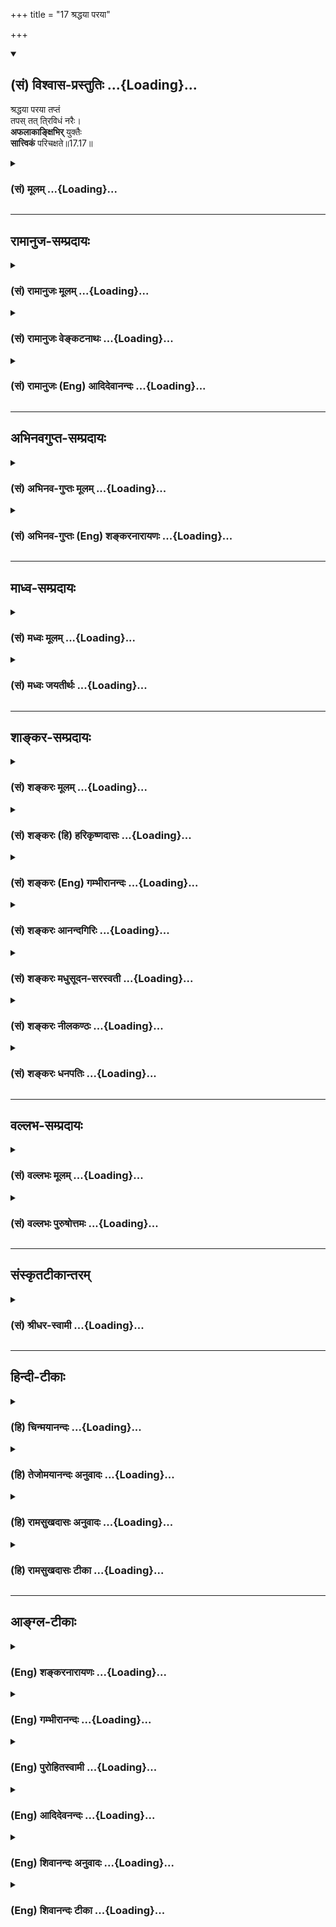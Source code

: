 +++
title = "17 श्रद्धया परया"

+++
<div class="js_include" newlevelforh1="2" title="(सं) विश्वास-प्रस्तुतिः" unfilled url="/mahAbhAratam/shlokashaH/06-bhIShma-parva/03-bhagavad-gItA-parva/saMskRtam/vishvAsa-prastutiH/17_shraddhA-traya-vibhA/17_shraddhayA_parayA.md">
<details open><summary><h2>(सं) विश्वास-प्रस्तुतिः ...{Loading}...</h2></summary>

श्रद्धया परया तप्तं  
तपस् तत् ति्रविधं नरैः।  
**अफलाकाङ्क्षिभिर्** युक्तैः  
**सात्त्विकं** परिचक्षते॥17.17॥
</details>
</div>
<div class="js_include collapsed" newlevelforh1="3" title="(सं) मूलम्" unfilled url="/mahAbhAratam/shlokashaH/06-bhIShma-parva/03-bhagavad-gItA-parva/saMskRtam/mUlam/17_shraddhA-traya-vibhA/17_shraddhayA_parayA.md">
<details><summary><h3>(सं) मूलम् ...{Loading}...</h3></summary>

श्रद्धया परया तप्तं तपस्तत्ति्रविधं नरैः।  
अफलाकाङ्क्षिभिर्युक्तैः सात्त्विकं परिचक्षते।।17.17।।
</details>
</div>


_________________
## रामानुज-सम्प्रदायः
<div class="js_include collapsed" newlevelforh1="3" title="(सं) रामानुजः मूलम्" unfilled url="/mahAbhAratam/shlokashaH/06-bhIShma-parva/03-bhagavad-gItA-parva/saMskRtam/rAmAnujaH/mUlam/17_shraddhA-traya-vibhA/17_shraddhayA_parayA.md">
<details><summary><h3>(सं) रामानुजः मूलम् ...{Loading}...</h3></summary>

।।17.17।।**अफलाकाङ्क्षिभिः** फलाकाङ्क्षारहितैः। **युक्तैः**
परमपुरुषाराधनरूपम् इदम् इति चिन्तायुक्तैः **नरैः परया श्रद्धया** यत्
**त्रिविधं तपः** कायवाङ्मनोभिः **तप्तं तत् सात्त्विकं परिचक्षते।**

</details>
</div>
<div class="js_include collapsed" newlevelforh1="3" title="(सं) रामानुजः वेङ्कटनाथः" unfilled url="/mahAbhAratam/shlokashaH/06-bhIShma-parva/03-bhagavad-gItA-parva/saMskRtam/rAmAnujaH/venkaTanAthaH/17_shraddhA-traya-vibhA/17_shraddhayA_parayA.md">
<details><summary><h3>(सं) रामानुजः वेङ्कटनाथः ...{Loading}...</h3></summary>

  
  
।।17.17।। एवं शारीरवाचिकमानसरूपेण त्रिविधस्यापि तपसः सत्त्वादिगुणभेदेन
त्रैविध्यमुच्यतेश्रद्धया इत्यादिना। फलाकाङ्क्षानिषेधेन सह पठितो
युक्तशब्दस्तदुपयुक्तभगवत्प्रीतिविलक्षणफलान्तरध्यानपर
इत्यभिप्रायेणाऽऽहपरमपुरुषाराधनेति। पुनरुक्तिशङ्कापरिहाराय
सत्कारमानपूजाशब्दानां क्रमान्मनोवाक्कायनिष्पाद्यसम्भावनापरत्वोक्तिः।  
  

</details>
</div>
<div class="js_include collapsed" newlevelforh1="3" title="(सं) रामानुजः (Eng) आदिदेवानन्दः" unfilled url="/mahAbhAratam/shlokashaH/06-bhIShma-parva/03-bhagavad-gItA-parva/saMskRtam/rAmAnujaH/english/AdidevAnandaH/17_shraddhA-traya-vibhA/17_shraddhayA_parayA.md">
<details><summary><h3>(सं) रामानुजः (Eng) आदिदेवानन्दः ...{Loading}...</h3></summary>

17.17 The threefold austerity practised with supreme faith through the body, speech and mind by men who have no thoughts of any reward and who are devoted, viz., are imbued with the thought that it is the worship of the Supreme Person, they call such austerity as Sattvika.

</details>
</div>


_________________
## अभिनवगुप्त-सम्प्रदायः
<div class="js_include collapsed" newlevelforh1="3" title="(सं) अभिनव-गुप्तः मूलम्" unfilled url="/mahAbhAratam/shlokashaH/06-bhIShma-parva/03-bhagavad-gItA-parva/saMskRtam/abhinava-guptaH/mUlam/17_shraddhA-traya-vibhA/17_shraddhayA_parayA.md">
<details><summary><h3>(सं) अभिनव-गुप्तः मूलम् ...{Loading}...</h3></summary>

।।17.17 -- 17.19।। श्रद्धयेत्यादि तामसमुदाहृतम् इत्यन्तम्। त्रिविधेऽपि
तपसि श्रद्धा। सात्त्विकस्य हि तन्मयी एव श्रद्धा। राजसस्य तु रजसि
दम्भादावेव श्रद्धा। तमोनिष्ठस्य पुनः परोत्सादनादावेव श्रद्धा। इति
त्रिविधमपि तपः श्रद्धयोपेतमिति मुनिराह।

</details>
</div>
<div class="js_include collapsed" newlevelforh1="3" title="(सं) अभिनव-गुप्तः (Eng) शङ्करनारायणः" unfilled url="/mahAbhAratam/shlokashaH/06-bhIShma-parva/03-bhagavad-gItA-parva/saMskRtam/abhinava-guptaH/english/shankaranArAyaNaH/17_shraddhA-traya-vibhA/17_shraddhayA_parayA.md">
<details><summary><h3>(सं) अभिनव-गुप्तः (Eng) शङ्करनारायणः ...{Loading}...</h3></summary>

17.17 See Comment under 17.19

</details>
</div>


_________________
## माध्व-सम्प्रदायः
<div class="js_include collapsed" newlevelforh1="3" title="(सं) मध्वः मूलम्" unfilled url="/mahAbhAratam/shlokashaH/06-bhIShma-parva/03-bhagavad-gItA-parva/saMskRtam/madhvaH/mUlam/17_shraddhA-traya-vibhA/17_shraddhayA_parayA.md">
<details><summary><h3>(सं) मध्वः मूलम् ...{Loading}...</h3></summary>

।।17.17।। Sri Madhvacharya did not comment on this sloka.,

</details>
</div>
<div class="js_include collapsed" newlevelforh1="3" title="(सं) मध्वः जयतीर्थः" unfilled url="/mahAbhAratam/shlokashaH/06-bhIShma-parva/03-bhagavad-gItA-parva/saMskRtam/madhvaH/jayatIrthaH/17_shraddhA-traya-vibhA/17_shraddhayA_parayA.md">
<details><summary><h3>(सं) मध्वः जयतीर्थः ...{Loading}...</h3></summary>

।।17.17।। Sri Jayatirtha did not comment on this sloka.  
  

</details>
</div>


_________________
## शाङ्कर-सम्प्रदायः
<div class="js_include collapsed" newlevelforh1="3" title="(सं) शङ्करः मूलम्" unfilled url="/mahAbhAratam/shlokashaH/06-bhIShma-parva/03-bhagavad-gItA-parva/saMskRtam/shankaraH/mUlam/17_shraddhA-traya-vibhA/17_shraddhayA_parayA.md">
<details><summary><h3>(सं) शङ्करः मूलम् ...{Loading}...</h3></summary>

।।17.17।। --,**श्रद्धया** आस्तिक्यबुद्ध्या **परया** प्रकृष्टया
**तप्तम्** अनुष्ठितं **तपः तत्** प्रकृतं **त्रिविधं** त्रिप्रकारं
त्र्यधिष्ठानं **नरैः** अनुष्ठातृभिः **अफलाकाङ्क्षिभिः**
फलाकाङ्क्षारहितैः **युक्तैः** समाहितैः यत् ईदृशं तपः; तत् **सात्त्विकं**
सत्त्वनिर्वृत्तं **परिचक्षते** कथयन्ति शिष्टाः।।

</details>
</div>
<div class="js_include collapsed" newlevelforh1="3" title="(सं) शङ्करः (हि) हरिकृष्णदासः" unfilled url="/mahAbhAratam/shlokashaH/06-bhIShma-parva/03-bhagavad-gItA-parva/saMskRtam/shankaraH/hindI/harikRShNadAsaH/17_shraddhA-traya-vibhA/17_shraddhayA_parayA.md">
<details><summary><h3>(सं) शङ्करः (हि) हरिकृष्णदासः ...{Loading}...</h3></summary>

।।17.17।। उपर्युक्त कायिक; वाचिक और मानसिक तप मनुष्योंद्वारा किये जानेपर;
सात्त्विक आदि भेदोंसे,तीन प्रकारके कैसे होते हैं सो बतलाते हैं --, जिसका
प्रकरण चल रहा है वह; तीन प्रकारका कायिक; वाचिक और मानसिक तप; जो
फलाकाङ्क्षारहित और समाहितचित्त पुरुषोंद्वारा उत्तम श्रद्धापूर्वक --
आस्तिकबुद्धिपूर्वक किया जाता है; ऐसे उस तपको श्रेष्ठ पुरुष सात्त्विक --
सत्त्वगुणजनित कहते हैं।

</details>
</div>
<div class="js_include collapsed" newlevelforh1="3" title="(सं) शङ्करः (Eng) गम्भीरानन्दः" unfilled url="/mahAbhAratam/shlokashaH/06-bhIShma-parva/03-bhagavad-gItA-parva/saMskRtam/shankaraH/english/gambhIrAnandaH/17_shraddhA-traya-vibhA/17_shraddhayA_parayA.md">
<details><summary><h3>(सं) शङ्करः (Eng) गम्भीरानन्दः ...{Loading}...</h3></summary>

17.17 When tat, that; trividham, threefold-based on three factors;
tapah, austerity, which is being discussed; is taptam, undertaken,
practised; paraya, with supreme, with the highest; sraddhaya, faith,
belief in God and the other world; naraih, by people, by its performers;
aphala-akanksibhih, who do not hanker after results,who are devoid of
desire for results; and yuktaih, who are self-controlled;-that austerity
which is of this kind, the noble people paricaksate, speak of it; as
sattvikam, born of sattva.

</details>
</div>
<div class="js_include collapsed" newlevelforh1="3" title="(सं) शङ्करः आनन्दगिरिः" unfilled url="/mahAbhAratam/shlokashaH/06-bhIShma-parva/03-bhagavad-gItA-parva/saMskRtam/shankaraH/AnandagiriH/17_shraddhA-traya-vibhA/17_shraddhayA_parayA.md">
<details><summary><h3>(सं) शङ्करः आनन्दगिरिः ...{Loading}...</h3></summary>

।।17.17।। त्रिविधस्य तपसो यथासंभवं सात्त्विकादिभावेन
तन्त्रैविध्यमाकाङ्क्षाद्वारा निक्षिपति -- **यथोक्तमिति।** अधिष्ठानं
देहवाङ्मनोनिर्वर्त्यमित्यर्थः। समाहितैः सिद्ध्यसिद्ध्योर्निर्विकारैरिति
यावत्।

</details>
</div>
<div class="js_include collapsed" newlevelforh1="3" title="(सं) शङ्करः मधुसूदन-सरस्वती" unfilled url="/mahAbhAratam/shlokashaH/06-bhIShma-parva/03-bhagavad-gItA-parva/saMskRtam/shankaraH/madhusUdana-sarasvatI/17_shraddhA-traya-vibhA/17_shraddhayA_parayA.md">
<details><summary><h3>(सं) शङ्करः मधुसूदन-सरस्वती ...{Loading}...</h3></summary>

।।17.17।। शारीरवाचिकमानसभेदेन त्रिविधस्योक्तस्य तपसः सात्त्विकादिभेदेन
त्रैविध्यमिदानीं दर्शयति त्रिभिः -- श्रद्धयेत्यादिभिः। तत्पूर्वोक्तं
त्रिविधं शारीरं वाचिकं मानसं च तपः श्रद्धयास्तिक्यबुद्ध्या परया
प्रकृष्टया अप्रामाण्यशङ्काकलङ्कशून्यया फलाभिसन्धिशून्यैर्युक्तै समाहितैः
सिद्ध्यसिद्ध्योर्निर्विकारैर्नरैरधिकारिभिस्तप्तमनुष्ठितं सात्त्विकं
परिचक्षते शिष्टाः।

</details>
</div>
<div class="js_include collapsed" newlevelforh1="3" title="(सं) शङ्करः नीलकण्ठः" unfilled url="/mahAbhAratam/shlokashaH/06-bhIShma-parva/03-bhagavad-gItA-parva/saMskRtam/shankaraH/nIlakaNThaH/17_shraddhA-traya-vibhA/17_shraddhayA_parayA.md">
<details><summary><h3>(सं) शङ्करः नीलकण्ठः ...{Loading}...</h3></summary>

।।17.17।। त्रिविधं कायिकवाचिकमानसभेदेन। युक्तैरवहितैः।

</details>
</div>
<div class="js_include collapsed" newlevelforh1="3" title="(सं) शङ्करः धनपतिः" unfilled url="/mahAbhAratam/shlokashaH/06-bhIShma-parva/03-bhagavad-gItA-parva/saMskRtam/shankaraH/dhanapatiH/17_shraddhA-traya-vibhA/17_shraddhayA_parayA.md">
<details><summary><h3>(सं) शङ्करः धनपतिः ...{Loading}...</h3></summary>

।।17.17।। यथोक्तं कायिकादिभेदेन त्रिविधं तपस्तप्तं सात्त्विकादिभेदेन कथं
त्रिविधं भवतीत्याकाङ्क्षायां तत्रैविध्यं प्रदर्शयन्नादौ सात्त्विकं तदाह
-- श्रद्धयेति। तत्पूर्वोक्तं कायिकवाचिकमानसभेदेन त्रिविधं श्रद्धया
आस्तिक्यबुद्य्धा परयोत्कृष्टया भक्तियुक्तया अफलाकाङ्क्षिभिः
फलाकाङ्क्षावर्जितैर्युक्तैः समाहितैः
सिद्य्धसिद्य्धोर्निकारैर्नरैरनुष्ठातृभिः तप्तमनुष्ठितं सात्त्विकं
परिचक्षते शिष्टाः कथयन्ति।

</details>
</div>


_________________
## वल्लभ-सम्प्रदायः
<div class="js_include collapsed" newlevelforh1="3" title="(सं) वल्लभः मूलम्" unfilled url="/mahAbhAratam/shlokashaH/06-bhIShma-parva/03-bhagavad-gItA-parva/saMskRtam/vallabhaH/mUlam/17_shraddhA-traya-vibhA/17_shraddhayA_parayA.md">
<details><summary><h3>(सं) वल्लभः मूलम् ...{Loading}...</h3></summary>

।।17.17।। त्रिविधस्य तस्य तपसः सात्विकादिभेदेन त्रैविध्यमाह -- श्रद्धयेति
त्रिभिः।

</details>
</div>
<div class="js_include collapsed" newlevelforh1="3" title="(सं) वल्लभः पुरुषोत्तमः" unfilled url="/mahAbhAratam/shlokashaH/06-bhIShma-parva/03-bhagavad-gItA-parva/saMskRtam/vallabhaH/puruShottamaH/17_shraddhA-traya-vibhA/17_shraddhayA_parayA.md">
<details><summary><h3>(सं) वल्लभः पुरुषोत्तमः ...{Loading}...</h3></summary>

  
  
।।17.17।। एवं शारीरादित्रैविध्यं तपस उक्त्वा सात्त्विकादिभेदत्रैविध्यमाह
-- श्रद्धयेति। तत्तपः त्रिविधं शारीरादिकं; परया श्रद्धया अनन्यादरेण;
अफलाकाङ्क्षिभिः फलापेक्षारहितैः युक्तैः शास्त्राज्ञाकारिभिः तप्तं
सात्त्विकं परिचक्षते कथयन्ति।  
  

</details>
</div>


_________________
## संस्कृतटीकान्तरम्
<div class="js_include collapsed" newlevelforh1="3" title="(सं) श्रीधर-स्वामी" unfilled url="/mahAbhAratam/shlokashaH/06-bhIShma-parva/03-bhagavad-gItA-parva/saMskRtam/shrIdhara-svAmI/17_shraddhA-traya-vibhA/17_shraddhayA_parayA.md">
<details><summary><h3>(सं) श्रीधर-स्वामी ...{Loading}...</h3></summary>

।।17.17।। तदेवं शरीरवाङ्मनोभिर्निर्वर्त्यं त्रिविधं तपो दर्शितम्।
त्रिविधस्यापि तपसः सात्त्विकादिभेदेन त्रैविध्यमाह **-- श्रद्धयेति
त्रिभिः।** त्रिविधमपि तपः श्रेष्ठया श्रद्धया
फलाकाङ्क्षाशून्यैर्युक्तैरेकाग्रचित्तैर्नरैस्तप्तं तत्सात्त्विकं
कथयन्ति।

</details>
</div>


_________________
## हिन्दी-टीकाः
<div class="js_include collapsed" newlevelforh1="3" title="(हि) चिन्मयानन्दः" unfilled url="/mahAbhAratam/shlokashaH/06-bhIShma-parva/03-bhagavad-gItA-parva/hindI/chinmayAnandaH/17_shraddhA-traya-vibhA/17_shraddhayA_parayA.md">
<details><summary><h3>(हि) चिन्मयानन्दः ...{Loading}...</h3></summary>

।।17.17।। जब; शरीर; वाङ्मय और मानस तपों का आचरण फलासक्ति के बिना किया
जाता है; तब वह तपाचरण सात्त्विक कहलाता है। वे योगयुक्त पुरुष सात्त्विक
हैं; जो भविष्य में प्राप्त होने वाले फलों की कदापि चिन्ता नहीं करते हैं।
वे जानते हैं कि प्रकृति में सामञ्जस्य और नियमबद्धता है। अत; वर्तमान काल
की दशा से प्रभावित हुआ सम्पूर्ण भूतकाल का परिणामी फल ही भविष्य होता है
इस तथ्य से वे भलीभांति परिचित होते हैं। वर्तमान की कर्मकुशलता पर ही भावी
फल निर्भर करता है। इसलिए फल की चिन्ता करके वर्तमान के सुअवसरों को खोना
मूढ़ता का ही लक्षण है। सात्त्विक पुरुष फलासक्ति का त्याग कर त्रिविध तप
का आचरण करते हैं जिसका उन्हें सर्वाधिक फल प्राप्त होता है।

</details>
</div>
<div class="js_include collapsed" newlevelforh1="3" title="(हि) तेजोमयानन्दः अनुवादः" unfilled url="/mahAbhAratam/shlokashaH/06-bhIShma-parva/03-bhagavad-gItA-parva/hindI/tejomayAnandaH/anuvAdaH/17_shraddhA-traya-vibhA/17_shraddhayA_parayA.md">
<details><summary><h3>(हि) तेजोमयानन्दः अनुवादः ...{Loading}...</h3></summary>

।।17.17।। फल की आकांक्षा न रखने वाले युक्त पुरुषों के द्वारा परम श्रद्धा
से किये गये उस पूर्वोक्त त्रिविध तप को सात्त्विक कहते हैं।।  
  

</details>
</div>
<div class="js_include collapsed" newlevelforh1="3" title="(हि) रामसुखदासः अनुवादः" unfilled url="/mahAbhAratam/shlokashaH/06-bhIShma-parva/03-bhagavad-gItA-parva/hindI/rAmasukhadAsaH/anuvAdaH/17_shraddhA-traya-vibhA/17_shraddhayA_parayA.md">
<details><summary><h3>(हि) रामसुखदासः अनुवादः ...{Loading}...</h3></summary>

।।17.17।। परम श्रद्धासे युक्त फलेच्छारहित मनुष्योंके द्वारा तीन
प्रकार-(शरीर, वाणी और मन-) का तप किया जाता है, उसको सात्त्विक कहते हैं।

</details>
</div>
<div class="js_include collapsed" newlevelforh1="3" title="(हि) रामसुखदासः टीका" unfilled url="/mahAbhAratam/shlokashaH/06-bhIShma-parva/03-bhagavad-gItA-parva/hindI/rAmasukhadAsaH/TIkA/17_shraddhA-traya-vibhA/17_shraddhayA_parayA.md">
<details><summary><h3>(हि) रामसुखदासः टीका ...{Loading}...</h3></summary>

।।17.17।।***व्याख्या --***  **श्रद्धया परया तप्तम् --** शरीर; वाणी और
मनके द्वारा जो तप किया जाता है; वह तप ही मनुष्योंका सर्वश्रेष्ठ कर्तव्य
है और यही मानवजीवनके उद्देश्यकी पूर्तिका अचूक उपाय है **(टिप्पणी प₀
854)** तथा इसको साङ्गोपाङ्ग -- अच्छी तरहसे करनेपर मनुष्यके लिये कुछ करना
बाकी नहीं रहता अर्थात् जो वास्तविक तत्त्व है; उसमें स्वतः स्थिति हो जाती
है -- ऐसे अटल विश्वासपूर्वक श्रेष्ठ श्रद्धा करके बड़ेबड़े विघ्न और
बाधाओंकी कुछ भी परवाह न करते हुए उत्साह एवं आदरपूर्वक तपका आचरण करना ही
परम श्रद्धासे युक्त मनुष्योंद्वारा उस तपको करना है।**अफलाकाङ्क्षिभिः
युक्तैः नरैः --** यहाँ इन दो विशेषणोंसहित **नरैः** पद देनेका तात्पर्य यह
है कि आंशिक सद्गुणसदाचार तो प्राणिमात्रमें रहते ही हैं परन्तु मनुष्यमें
यह विशेषता है कि वह सद्गुणसदाचारोंको साङ्गोपाङ्ग एवं विशेषतासे अपनेमें
ला सकता है और दुर्गुणदुराचार; कामना; मूढ़ता आदि दोषोंको सर्वथा मिटा सकता
है। निष्कामभाव मनुष्योंमें ही हो सकता है। सात्त्विक तपमें तो नर शब्द दिया
है परन्तु राजसतामस तपमें मनुष्यवाचक शब्द दिया ही नहीं। तात्पर्य यह है कि
अपना कल्याण करनेके उद्देश्यसे मिले हुए अमूल्य शरीरको पाकर भी जो कामना;
दम्भ; मूढ़ता आदि दोषोंको पकड़े हुए हैं; वे मनुष्य कहलानेके लायक ही नहीं
हैं। फलकी इच्छा न रखकर निष्कामभावसे तपका अनुष्ठान करनेवाले मनुष्योंके
लिये यहाँ उपर्युक्त पद आये हैं।**तपस्तत्ति्रविधम् --** यहाँ केवल
सात्त्विक तपमें त्रिविध पद दिया है और राजस तथा तामस तपमें,त्रिविध पद न
देकर **यत्तत्** पद देकर ही काम चलाया है। इसका आशय यह है कि शारीरिक;
वाचिक और मानसिक -- तीनों तप केवल सात्त्विकमें ही साङ्गोपाङ्ग आ सकते हैं;
राजस तथा तामसमें तो आंशिकरूपसे ही आ सकते हैं। इसमें भी राजसमें कुछ अधिक
लक्षण आ जायँगे क्योंकि राजस मनुष्यका शास्त्रविधिकी तरफ खयाल रहता है।
परन्तु तामसमें तो उन तपोंके बहुत ही कम लक्षण आयँगे क्योंकि तामस
मनुष्योंमें मूढ़ता; दूसरोंको कष्ट देना आदि दोष रहते हैं। दूसरी बात;
तेरहवें अध्यायमें सातवेंसे ग्यारहवें श्लोकतक जो ज्ञानके बीस साधनोंका
वर्णन आया है; उनमें भी शारीरिक तपके तीन लक्षण -- शौच; आर्जव और अहिंसा
तथा मानसिक तपके दो लक्षण -- मौन और आत्मविनिग्रह आये हैं। ऐसे ही सोलहवें
अध्यायमें पहलेसे तीसरे श्लोकतक जो दैवीसम्पत्तिके छब्बीस लक्षण बताये गये
हैं; उनमें भी शारीरिक तपके तीन लक्षण -- शौच; अहिंसा और आर्जव तथा वाचिक
तपके दो लक्षण -- सत्य और स्वाध्याय आये हैं। अतः ज्ञानके जिन साधनोंसे
तत्त्वबोध हो जाय तथा दैवीसम्पत्तिके,जिन गुणोंसे मुक्ति हो जाय; वे लक्षण
या गुण राजसतामस नहीं हो सकते। इसलिये राजस और तामस तपमें शारीरिक; वाचिक
और मानसिक -- यह तीनों प्रकारका तप साङ्गोपाङ्ग नहीं लिया जा सकता। वहाँ तो
**यत्तत्** पदोंसे आंशिक जितनाजितना आ सके; उतनाउतना ही लिया जा सकता
है। तीसरी बात; भगवद्गीताका आदिसे अन्ततक अध्ययन करनेपर यह असर पड़ता है कि
इसका उद्देश्य केवल जीवका कल्याण करनेका है। कारण कि अर्जुनका जो प्रश्न
है; वह निश्चित श्रेय(कल्याण) का है (2। 7 3। 2 5। 1)। भगवान्ने भी
उत्तरमें जितने साधन बताये हैं; वे सब जीवोंका निश्चित कल्याण हो जाय -- इस
लक्ष्यको लेकर ही बताये हैं। इसलिये गीतामें जहाँकहीं सात्त्विक; राजस और
तामस भेद किया गया है; वहाँ जो सात्त्विक विभाग है; वह ग्राह्य है क्योंकि
वह मुक्ति देनेवाला है -- **दैवी सम्पद्विमोक्षाय** और जो राजसतामस विभाग
है; वह त्याज्य है क्योंकि वह बाँधनेवाला है -- **निबन्धायासुरी मता।** इसी
आशयसे भगवान् यहाँ सात्त्विक तपमें शारीरिक; वाचिक और मानसिक -- इन तीनों
तपोंका लक्ष्य करानेके लिये **त्रिविधम्** पद देते हैं।**सात्त्विकं
परिचक्षते --** परम श्रद्धासे युक्त; फलको न चाहनेवाले मनुष्योंके द्वारा
जो तप किया जाता है; वह सात्त्विक तप कहलाता है।

</details>
</div>


_________________
## आङ्ग्ल-टीकाः
<div class="js_include collapsed" newlevelforh1="3" title="(Eng) शङ्करनारायणः" unfilled url="/mahAbhAratam/shlokashaH/06-bhIShma-parva/03-bhagavad-gItA-parva/english/shankaranArAyaNaH/17_shraddhA-traya-vibhA/17_shraddhayA_parayA.md">
<details><summary><h3>(Eng) शङ्करनारायणः ...{Loading}...</h3></summary>

17.17. This three-fold austerity, undertaken (observed) with best faith,
by men who are maters of Yoga and have no desire for its fruits-they call it to be of the Sattva.

</details>
</div>
<div class="js_include collapsed" newlevelforh1="3" title="(Eng) गम्भीरानन्दः" unfilled url="/mahAbhAratam/shlokashaH/06-bhIShma-parva/03-bhagavad-gItA-parva/english/gambhIrAnandaH/17_shraddhA-traya-vibhA/17_shraddhayA_parayA.md">
<details><summary><h3>(Eng) गम्भीरानन्दः ...{Loading}...</h3></summary>

17.17 When that threefold austerity is undertaken with supreme faith by people who do not hanker after results and are self-controlled, they speak of it as born of sattva.

</details>
</div>
<div class="js_include collapsed" newlevelforh1="3" title="(Eng) पुरोहितस्वामी" unfilled url="/mahAbhAratam/shlokashaH/06-bhIShma-parva/03-bhagavad-gItA-parva/english/purohitasvAmI/17_shraddhA-traya-vibhA/17_shraddhayA_parayA.md">
<details><summary><h3>(Eng) पुरोहितस्वामी ...{Loading}...</h3></summary>

17.17 These threefold austerities performed with faith, and without thought of reward, may truly be accounted Pure.

</details>
</div>
<div class="js_include collapsed" newlevelforh1="3" title="(Eng) आदिदेवनन्दः" unfilled url="/mahAbhAratam/shlokashaH/06-bhIShma-parva/03-bhagavad-gItA-parva/english/AdidevanandaH/17_shraddhA-traya-vibhA/17_shraddhayA_parayA.md">
<details><summary><h3>(Eng) आदिदेवनन्दः ...{Loading}...</h3></summary>

17.17 The threefold austerity, practised with supreme faith by men who desire no fruit and are devoted - they call it austerity of Sattva.

</details>
</div>
<div class="js_include collapsed" newlevelforh1="3" title="(Eng) शिवानन्दः अनुवादः" unfilled url="/mahAbhAratam/shlokashaH/06-bhIShma-parva/03-bhagavad-gItA-parva/english/shivAnandaH/anuvAdaH/17_shraddhA-traya-vibhA/17_shraddhayA_parayA.md">
<details><summary><h3>(Eng) शिवानन्दः अनुवादः ...{Loading}...</h3></summary>

17.17 This threefold austerity, practised by steadfast men, with the utmost faith, desiring no reward, they call Sattvic.

</details>
</div>
<div class="js_include collapsed" newlevelforh1="3" title="(Eng) शिवानन्दः टीका" unfilled url="/mahAbhAratam/shlokashaH/06-bhIShma-parva/03-bhagavad-gItA-parva/english/shivAnandaH/TIkA/17_shraddhA-traya-vibhA/17_shraddhayA_parayA.md">
<details><summary><h3>(Eng) शिवानन्दः टीका ...{Loading}...</h3></summary>

17.17 श्रद्धया with faith; परया highest; तप्तम् practised; तपः
austerity; तत् that; त्रिविधम् threefold; नरैः by men; अफलाकाङ्क्षिभिः
desiring no fruit; युक्तैः steadfast; सात्त्विकम् Sattvic; परिचक्षते
(they) declare.Commentary Trividham Threefold -- physical; vocal and mental.Yuktaih Steadfast Balanced in mind; unaffected in success and failure.Sraddhaya With faith With belief in the existence of God; in the words of the preceptor; in the teachings of the scriptures and in ones own Self.

</details>
</div>
